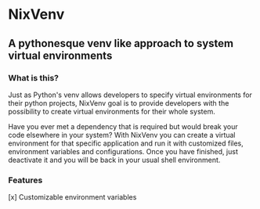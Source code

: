 # NixVenv

## A pythonesque venv like approach to system virtual environments

### What is this?

Just as Python's venv allows developers to specify virtual environments for their python projects, NixVenv goal is to provide developers with the possibility to create virtual environments for their whole system.

Have you ever met a dependency that is required but would break your code elsewhere in your system? With NixVenv you can create a virtual environment for that specific application and run it with customized files, environment variables and configurations. Once you have finished, just deactivate it and you will be back in your usual shell environment.

### Features

[x] Customizable environment variables
